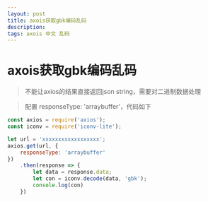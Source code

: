 ```yaml
---
layout: post
title: axois获取gbk编码乱码
description: 
tags: axois 中文 乱码
---
```


# axois获取gbk编码乱码

> 不能让axios的结果直接返回json string，需要对二进制数据处理

> 配置 responseType: 'arraybuffer'，代码如下

```javascript
const axios = require('axios');
const iconv = require('iconv-lite');

let url = 'xxxxxxxxxxxxxxxxxx';
axios.get(url, {
    responseType: 'arraybuffer'
})
    .then(response => {
        let data = response.data;
        let con = iconv.decode(data, 'gbk');
        console.log(con)
    })
```
